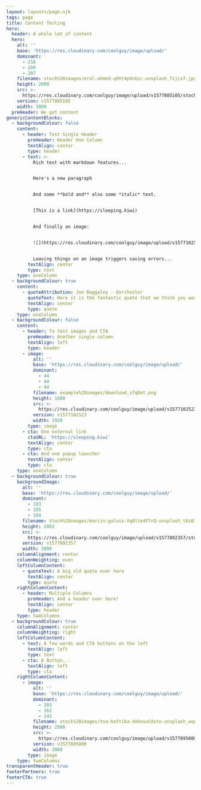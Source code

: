 ```yaml
---
layout: layouts/page.njk
tags: page
title: Content Testing
hero:
  header: A whole lot of content
  hero:
    alt: ''
    base: 'https://res.cloudinary.com/coolguy/image/upload/'
    dominant:
      - 216
      - 209
      - 207
    filename: stock%20images/erol-ahmed-q9Vt4pVnGzc-unsplash_fijcx7.jpg
    height: 2000
    src: >-
      https://res.cloudinary.com/coolguy/image/upload/v1577885105/stock%20images/erol-ahmed-q9Vt4pVnGzc-unsplash_fijcx7.jpg
    version: v1577885105
    width: 3000
  preHeader: We got content
genericContentBlocks:
  - backgroundColour: false
    content:
      - header: Test Single Header
        preHeader: Header One Column
        textAlign: center
        type: header
      - text: >-
          Rich text with markdown features...


          Here's a new paragraph


          And some **bold and** also some *italic* text.


          [This is a link](https://sleeping.kiwi)


          And finally an image:


          ![](https://res.cloudinary.com/coolguy/image/upload/v1577102523/example%20images/300by300-b_p4rcuc.png)


          Leaving things on an image triggers saving errors...
        textAlign: center
        type: text
    type: oneColumn
  - backgroundColour: true
    content:
      - quoteAttribution: Joe Baggaley - Dorchester
        quoteText: Here it is the fantastic quote that we think you would like to hear
        textAlign: center
        type: quote
    type: oneColumn
  - backgroundColour: false
    content:
      - header: To test images and CTA
        preHeader: Another single column
        textAlign: left
        type: header
      - image:
          alt: ''
          base: 'https://res.cloudinary.com/coolguy/image/upload/'
          dominant:
            - 44
            - 44
            - 44
          filename: example%20images/download_sfq8ot.png
          height: 1080
          src: >-
            https://res.cloudinary.com/coolguy/image/upload/v1577102523/example%20images/download_sfq8ot.png
          version: v1577102523
          width: 1920
        type: image
      - cta: One external link
        ctaURL: 'https://sleeping.kiwi'
        textAlign: center
        type: cta
      - cta: And one popup launcher
        textAlign: center
        type: cta
    type: oneColumn
  - backgroundColour: true
    backgroundImage:
      alt: ''
      base: 'https://res.cloudinary.com/coolguy/image/upload/'
      dominant:
        - 193
        - 195
        - 194
      filename: stock%20images/marcin-galusz-Xq0lte4P7rQ-unsplash_t8z03i.jpg
      height: 2002
      src: >-
        https://res.cloudinary.com/coolguy/image/upload/v1577892357/stock%20images/marcin-galusz-Xq0lte4P7rQ-unsplash_t8z03i.jpg
      version: v1577892357
      width: 3000
    columnAlignment: center
    columnWeighting: even
    leftColumnContent:
      - quoteText: A big old quote over here
        textAlign: center
        type: quote
    rightColumnContent:
      - header: Multiple Columns
        preHeader: And a header over here!
        textAlign: center
        type: header
    type: twoColumns
  - backgroundColour: true
    columnAlignment: center
    columnWeighting: right
    leftColumnContent:
      - text: A few words and CTA buttons on the left
        textAlign: left
        type: text
      - cta: A Button...
        textAlign: left
        type: cta
    rightColumnContent:
      - image:
          alt: ''
          base: 'https://res.cloudinary.com/coolguy/image/upload/'
          dominant:
            - 203
            - 162
            - 143
          filename: stock%20images/toa-heftiba-do6ouuCdsto-unsplash_wop3u2.jpg
          height: 2000
          src: >-
            https://res.cloudinary.com/coolguy/image/upload/v1577895800/stock%20images/toa-heftiba-do6ouuCdsto-unsplash_wop3u2.jpg
          version: v1577895800
          width: 3000
        type: image
    type: twoColumns
transparentHeader: true
footerPartners: true
footerCTA: true
---
```

